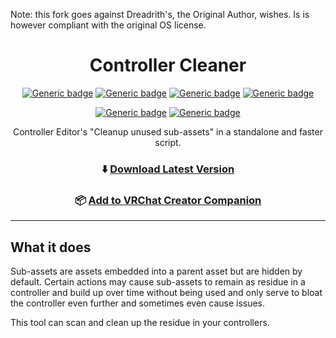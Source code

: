 Note: this fork goes against Dreadrith's, the Original Author, wishes. Is is however compliant with the original OS license.
<div align="center">

# Controller Cleaner

[![Generic badge](https://img.shields.io/github/downloads/VRLabs/ControllerCleaner/total?label=Downloads)](https://github.com/VRLabs/ControllerCleaner/releases/latest)
[![Generic badge](https://img.shields.io/badge/License-MIT-informational.svg)](https://github.com/VRLabs/ControllerCleaner/blob/main/LICENSE)
[![Generic badge](https://img.shields.io/badge/Unity-2019.4.31f1-lightblue.svg)](https://unity3d.com/unity/whats-new/2019.4.31)
[![Generic badge](https://img.shields.io/badge/SDK-AvatarSDK3-lightblue.svg)](https://vrchat.com/home/download)

[![Generic badge](https://img.shields.io/discord/706913824607043605?color=%237289da&label=DISCORD&logo=Discord&style=for-the-badge)](https://discord.vrlabs.dev/)
[![Generic badge](https://img.shields.io/endpoint.svg?url=https%3A%2F%2Fshieldsio-patreon.vercel.app%2Fapi%3Fusername%3Dvrlabs%26type%3Dpatrons&style=for-the-badge)](https://patreon.vrlabs.dev/)

Controller Editor's "Cleanup unused sub-assets" in a standalone and faster script.

### ⬇️ [Download Latest Version](https://github.com/VRLabs/ControllerCleaner/releases/latest)


### 📦 [Add to VRChat Creator Companion](https://vrlabs.dev/packages?package=dev.vrlabs.controllercleaner)

</div>

---

## What it does

Sub-assets are assets embedded into a parent asset but are hidden by default. Certain actions may cause sub-assets to remain as residue in a controller and build up over time without being used and only serve to bloat the controller even further and sometimes even cause issues.

This tool can scan and clean up the residue in your controllers.

